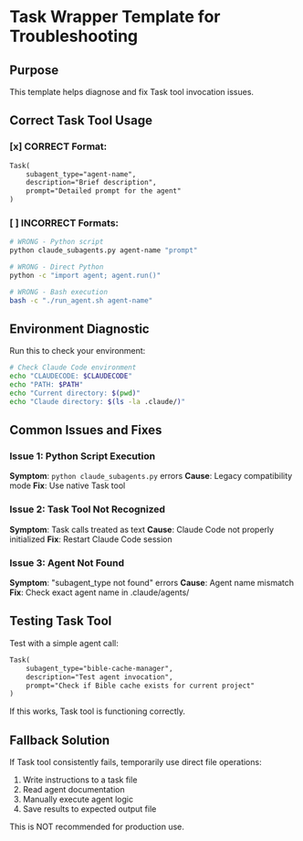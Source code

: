 # Task Wrapper Template for Troubleshooting

## Purpose
This template helps diagnose and fix Task tool invocation issues.

## Correct Task Tool Usage

### [x] CORRECT Format:
```markdown
Task(
    subagent_type="agent-name",
    description="Brief description",
    prompt="Detailed prompt for the agent"
)
```

### [ ] INCORRECT Formats:
```bash
# WRONG - Python script
python claude_subagents.py agent-name "prompt"

# WRONG - Direct Python
python -c "import agent; agent.run()"

# WRONG - Bash execution
bash -c "./run_agent.sh agent-name"
```

## Environment Diagnostic

Run this to check your environment:

```bash
# Check Claude Code environment
echo "CLAUDECODE: $CLAUDECODE"
echo "PATH: $PATH"
echo "Current directory: $(pwd)"
echo "Claude directory: $(ls -la .claude/)"
```

## Common Issues and Fixes

### Issue 1: Python Script Execution
**Symptom**: `python claude_subagents.py` errors
**Cause**: Legacy compatibility mode
**Fix**: Use native Task tool

### Issue 2: Task Tool Not Recognized
**Symptom**: Task calls treated as text
**Cause**: Claude Code not properly initialized
**Fix**: Restart Claude Code session

### Issue 3: Agent Not Found
**Symptom**: "subagent_type not found" errors
**Cause**: Agent name mismatch
**Fix**: Check exact agent name in .claude/agents/

## Testing Task Tool

Test with a simple agent call:

```markdown
Task(
    subagent_type="bible-cache-manager",
    description="Test agent invocation",
    prompt="Check if Bible cache exists for current project"
)
```

If this works, Task tool is functioning correctly.

## Fallback Solution

If Task tool consistently fails, temporarily use direct file operations:

1. Write instructions to a task file
2. Read agent documentation
3. Manually execute agent logic
4. Save results to expected output file

This is NOT recommended for production use.
